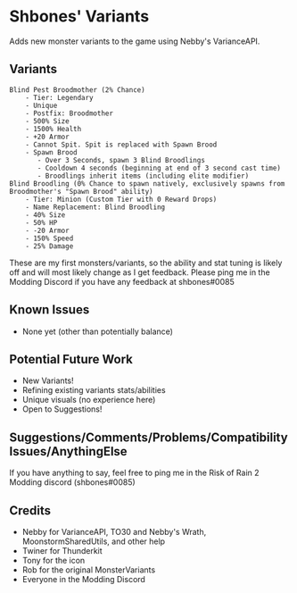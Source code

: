 # Shbones' Variants
Adds new monster variants to the game using Nebby's VarianceAPI.

## Variants

    Blind Pest Broodmother (2% Chance)
        - Tier: Legendary
        - Unique
        - Postfix: Broodmother
        - 500% Size
        - 1500% Health
        - +20 Armor
        - Cannot Spit. Spit is replaced with Spawn Brood
        - Spawn Brood
           - Over 3 Seconds, spawn 3 Blind Broodlings
           - Cooldown 4 seconds (beginning at end of 3 second cast time)
           - Broodlings inherit items (including elite modifier)
    Blind Broodling (0% Chance to spawn natively, exclusively spawns from Broodmother's "Spawn Brood" ability)
        - Tier: Minion (Custom Tier with 0 Reward Drops)
        - Name Replacement: Blind Broodling
        - 40% Size
        - 50% HP
        - -20 Armor
        - 150% Speed
        - 25% Damage


These are my first monsters/variants, so the ability and stat tuning is likely off and will most likely change as I get feedback. Please ping me in the Modding Discord if you have any feedback at shbones#0085

## Known Issues
* None yet (other than potentially balance)

## Potential Future Work
* New Variants!
* Refining existing variants stats/abilities
* Unique visuals (no experience here)
* Open to Suggestions!

## Suggestions/Comments/Problems/CompatibilityIssues/AnythingElse
If you have anything to say, feel free to ping me in the Risk of Rain 2 Modding discord (shbones#0085)

## Credits
- Nebby for VarianceAPI, TO30 and Nebby's Wrath, MoonstormSharedUtils, and other help
- Twiner for Thunderkit
- Tony for the icon
- Rob for the original MonsterVariants
- Everyone in the Modding Discord
